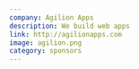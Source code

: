 ```yaml
---
company: Agilion Apps
description: We build web apps
link: http://agilionapps.com
image: agilion.png
category: sponsors
---
```


